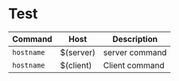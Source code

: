 # Test

| Command     | Host      |Description|
|-------------|-----------|-----------|
| `hostname` | $(server) |server command| 
| `hostname ` | $(client) | Client command |

